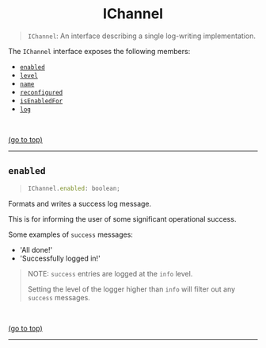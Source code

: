 # <h1 id="top" align="center">IChannel</h1> #

> `IChannel`: An interface describing a single log-writing implementation.

The `IChannel` interface exposes the following members:

- [`enabled`](#enabled)
- [`level`](#level-channel)
- [`name`](#name-channel)
- [`reconfigured`](#reconfigured)
- [`isEnabledFor`](#isEnabledFor)
- [`log`](#log-channel)

<br>

<a href="#top">(go to top)</a>

----

## `enabled` ##

> ```javascript
> IChannel.enabled: boolean;
> ```

Formats and writes a success log message.

This is for informing the user of some significant operational success.

Some examples of `success` messages:

- 'All done!'
- 'Successfully logged in!'

> NOTE: `success` entries are logged at the `info` level.
>
> Setting the level of the logger higher than `info` will filter out any `success` messages.

<br>

<a href="#top">(go to top)</a>

----
